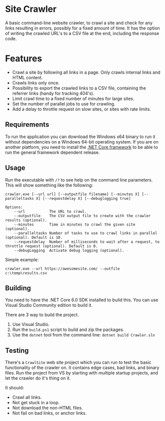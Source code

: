 
# Site Crawler

A basic command-line website crawler, to crawl a site and check for any links resulting in errors, possibly for a fixed amount of time. 
It has the option of writing the crawled URL's to a CSV file at the end, including the response code.

# Features

- Crawl a site by following all links in a page. Only crawls internal links and HTML content.
- Crawls links only once.
- Possibility to export the crawled links to a CSV file, containing the referrer links (handy for tracking 404's).
- Limit crawl time to a fixed number of minutes for large sites.
- Set the number of parallel jobs to use for crawling.
- Add a delay to throttle request on slow sites, or sites with rate limits.

## Requirements

To run the application you can download the Windows x64 binary to run it without dependencies on a Windows 64-bit operating system.
If you are on another platform, you need to install the [.NET Core framework](https://dotnet.microsoft.com/download) to be able to run the general framework dependent release.

## Usage

Run the executable with `/?` to see help on the command line parameters. This will show something like the following:

	crawler.exe [--url url] [--outputfile filename] [--minutes X] [--paralleltasks X] [--requestdelay X] [--debuglogging true]

    Options:
        --url           The URL to crawl.
        --outputfile    The CSV output file to create with the crawler results (optional).
        --minutes       Time in minutes to crawl the given site (optional).
        --paralleltasks Number of tasks to use to crawl links in parallel (optional). Default is 10.
        --requestdelay  Number of milliseconds to wait after a request, to throttle request (optional). Default is 0.
        --debugLogging  Activate debug logging (optional).

Simple example: 

    crawler.exe --url https://awesomesite.com/ --outfile c:\temp\results.csv

## Building

You need to have the .NET Core 6.0 SDK installed to build this. You can use Visual Studio Community edition to build it.

There are 3 way to build the project.

1. Use Visual Studio.
2. Run the `build.ps1` script to build and zip the packages.
3. Use the `dotnet` tool from the command line: `dotnet build Crawler.sln`

## Testing

There's a `CrawlSite` web site project which you can run to test the basic functionality of the crawler on. It contains edge cases, bad links, and binary files.
Run the project from VS by starting with multiple startup projects, and let the crawler do it's thing on it.

It should:
- Crawl all links.
- Not get stuck in a loop.
- Not download the non-HTML files.
- Not fail on bad links, or anchor links.

